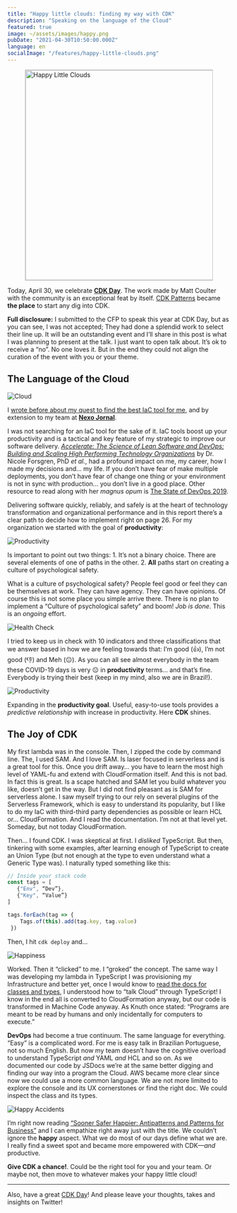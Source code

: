 ```yaml
---
title: "Happy little clouds: finding my way with CDK"
description: "Speaking on the language of the Cloud"
featured: true
image: ~/assets/images/happy.png
pubDate: "2021-04-30T10:50:00.000Z"
language: en
socialImage: "/features/happy-little-clouds.png"
---
```


<figure class="extend">
    <img src="/assets/happy.jpeg" width="752" height="475" alt="Happy Little Clouds" style="border: 1px solid #BBB" />
</figure>

Today, April 30, we celebrate <a href="https://www.cdkday.com/" title="CDK Day" alt="CDK Day"><b>CDK Day</b></a>. The work made by Matt Coulter with the community is an exceptional feat by itself. <a href="https://www.cdkpatterns.com/" title="CDK Patterns" alt="CDK Patterbs">CDK Patterns</a> became __the place__ to start any dig into CDK.

**Full disclosure:** I submitted to the CFP to speak this year at CDK Day, but as you can see, I was not accepted; They had done a splendid work to select their line up. It will be an outstanding event and I’ll share in this post is what I was planning to present at the talk. I just want to open talk about. It’s ok to receive a “no”. No one loves it. But in the end they could not align the curation of the event with you or your theme.

## The Language of the Cloud

![Cloud](https://dev-to-uploads.s3.amazonaws.com/uploads/articles/3xnxcguzo4r75ve7iy37.gif)

I [wrote before about my quest to find the best IaC tool for me](/blog/aws-amplify-sam-cdk-what-to-choose-for-infrastructure-as-code-on-aws/), and by extension to my team at **[Nexo Jornal](https://www.nexojornal.com.br/)**.

I was not searching for an IaC tool for the sake of it. IaC tools boost up your productivity and is a tactical and key feature of my strategic to improve our software delivery. _[Accelerate: The Science of Lean Software and DevOps: Building and Scaling High Performing Technology Organizations](https://amzn.to/2Rh9paY)_ by Dr. Nicole Forsgren, PhD _et al._, had a profound impact on me, my career, how I made my decisions and... my life. If you don’t have fear of make multiple deployments, you don’t have fear of change one thing or your environment is not in sync with production... you don’t live in a good place. Other resource to read along with her _magnus opum_ is [The State of DevOps 2019](https://services.google.com/fh/files/misc/state-of-devops-2019.pdf). 

Delivering software quickly, reliably, and safely is at the heart of technology transformation and organizational performance and in this report there’s a clear path to decide how to implement right on page 26. For my organization we started with the goal of **productivity**:

![Productivity](https://dev-to-uploads.s3.amazonaws.com/uploads/articles/rqpnxxdykyr44bgzvjep.png)

Is important to point out two things: 1. It’s not a binary choice. There are several elements of one of paths in the other. 2. **All** paths start on creating a culture of psychological safety.

What is a culture of psychological safety? People feel good or feel they can be themselves at work. They can have agency. They can have opinions. Of course this is not some place you simple arrive there. There is no plan to implement a “Culture of psychological safety” and boom! _Job is done_. This is an _ongoing_ effort. 

![Health Check](https://dev-to-uploads.s3.amazonaws.com/uploads/articles/1ham8sx2unoynu9zawir.png)

I tried to keep us in check with 10 indicators and three classifications that we answer based in how we are feeling towards that: I’m good (👍), I’m not good (👎) and Meh (😐). As you can all see almost everybody in the team these COVID-19 days is very 😐 in **productivity** terms... and that’s fine. Everybody is trying their best (keep in my mind, also we are in Brazil!).

![Productivity](https://dev-to-uploads.s3.amazonaws.com/uploads/articles/j59t5g7708d6oq25be5n.png)

Expanding in the **productivity goal**. Useful, easy-to-use tools provides a _predictive relationship_ with increase in productivity. Here **CDK** shines.

## The Joy of CDK

My first lambda was in the console. Then, I zipped the code by command line. The, I used SAM. And I love SAM. Is laser focused in serverless and is a great tool for this. Once you drift away... you have to learn the most high level of YAML-fu and extend with CloudFormation itself. And this is not bad. In fact this is great. Is a scape hatched and SAM let you build whatever you like, doesn’t get in the way. But I did not find pleasant as is SAM for serverless alone. I saw myself trying to our rely on several plugins of the Serverless Framework, which is easy to understand its popularity, but I like to do my IaC with third-third party dependencies as possible or learn HCL or... CloudFormation. And I read the documentation. I’m not at that level yet. Someday, but not today CloudFormation.

Then... I found CDK. I was skeptical at first. I _disliked_ TypeScript. But then, tinkering with some examples, after learning enough of TypeScript to create an Union Type (but not enough at the type to even understand what a Generic Type was). I naturally typed something like this:

```ts
// Inside your stack code
const tags = [
   {"Env", “Dev”},
   {"Key", “Value”}
]

tags.forEach(tag => {
    Tags.of(this).add(tag.key, tag.value)
 })
```

Then, I hit `cdk deploy` and...

![Happiness](https://dev-to-uploads.s3.amazonaws.com/uploads/articles/8eb2gzw3vj57287w4hs8.gif)

Worked. Then it “clicked” to me. I “groked” the concept. The same way I was developing my lambda in TypeScript I was provisioning my Infrastructure and better yet, once I would know to [read the docs for classes and types](https://docs.aws.amazon.com/cdk/api/latest/), I understood how to “talk Cloud” through TypeScript! I know in the end all is converted to CloudFormation anyway, but our code is transformed in Machine Code anyway. As Knuth once stated: “Programs are meant to be read by humans and only incidentally for computers to execute.”

**DevOps** had become a true continuum. The same language for everything. “Easy” is a complicated word. For me is easy talk in Brazilian Portuguese, not so much English. But now my team doesn’t have the cognitive overload to understand TypeScript _and_ YAML _and_ HCL and so on. As we documented our code by JSDocs we’re at the same better digging and finding our way into a program the Cloud. AWS became more clear since now we could use a more common language. We are not more limited to explore the console and its UX cornerstones or find the right doc. We could inspect the class and its types. 

![Happy Accidents](https://dev-to-uploads.s3.amazonaws.com/uploads/articles/ouyu3bro3jkdv5pfxmow.gif)

I’m right now reading [“Sooner Safer Happier: Antipatterns and Patterns for Business”](https://amzn.to/3tfmteh) and I can empathize right away just with the title. We couldn’t ignore the **happy** aspect. What we do most of our days define what we are. I really find a sweet spot and became more empowered with CDK—_and_ productive.

**Give CDK a chance!**. Could be the right tool for you and your team. Or maybe not, then move to whatever makes your happy little cloud!

--------

Also, have a great [CDK Day](https://www.youtube.com/channel/UCo3mAheKM1bS3ToJ90QAkiw)! And please leave your thoughts, takes and insights on Twitter!